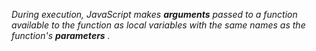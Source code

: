 _During execution, JavaScript makes **arguments** passed to a function available to the function as local variables with the same names as the function's **parameters** ._
